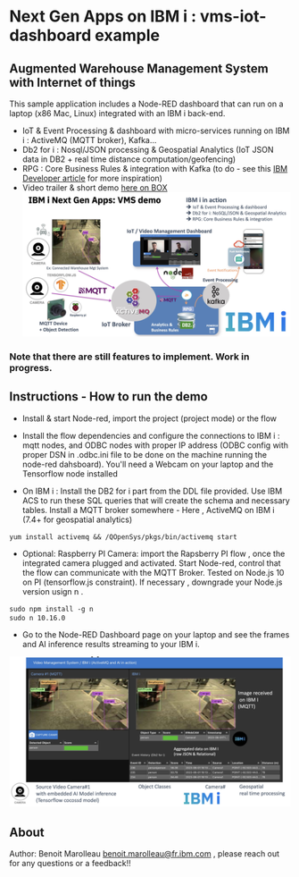 Next Gen Apps on IBM i : vms-iot-dashboard example
=================
##  Augmented Warehouse Management System with Internet of things 
This sample application includes a Node-RED dashboard that can run on a laptop (x86 Mac, Linux) integrated with an IBM i back-end. 
- IoT & Event Processing & dashboard with micro-services running on IBM i : ActiveMQ (MQTT broker), Kafka...
- Db2 for i : Nosql/JSON processing & Geospatial Analytics (IoT JSON data in DB2 + real time distance computation/geofencing)
- RPG : Core Business Rules & integration with Kafka (to do - see this [IBM Developer article](https://developer.ibm.com/tutorials/power10-business-inferencing-at-scale-with-mma/) for more inspiration) 
- Video trailer & short demo [here on BOX](https://ibm.box.com/v/ibmi-vms-nextgen-trailer)
![](./vms-ibmi-overview1.jpg)

### Note that there are still features to implement. Work in progress.

## Instructions - How to run the demo

- Install & start Node-red, import the project (project mode) or the flow

- Install the flow dependencies and configure the connections to IBM i : mqtt nodes,  and ODBC nodes with proper IP address (ODBC config with proper DSN in .odbc.ini file to be done on the machine running the node-red dahsboard). You'll need a Webcam on your laptop and the Tensorflow node installed

- On IBM i : Install the DB2 for i part from the DDL file provided. Use IBM ACS to run these SQL queries that will create the schema and necessary tables. Install a MQTT broker somewhere - Here , ActiveMQ on IBM i (7.4+ for geospatial analytics)
```
yum install activemq && /QOpenSys/pkgs/bin/activemq start
```
- Optional: Raspberry PI Camera: import the Rapsberry PI flow , once the integrated camera plugged and activated. Start Node-red, control that the flow can communicate with the MQTT Broker. Tested on Node.js 10 on PI (tensorflow.js constraint). If necessary , downgrade your Node.js version usign n . 
```
sudo npm install -g n 
sudo n 10.16.0
``` 

- Go to the Node-RED Dashboard page on your laptop and see the frames and AI inference results streaming to your IBM i. 

![](./vms-demo-detail.jpg)

## About

Author: Benoit Marolleau benoit.marolleau@fr.ibm.com  , please reach out for any questions or a feedback!! 
